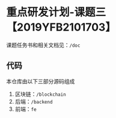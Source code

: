 # 重点研发计划-课题三【2019YFB2101703】

课题任务书和相关文档见：`/doc`

## 代码

本仓库由以下三部分源码组成

1. 区块链：`/blockchain`
2. 后端：`/backend`
3. 前端：`fe`



